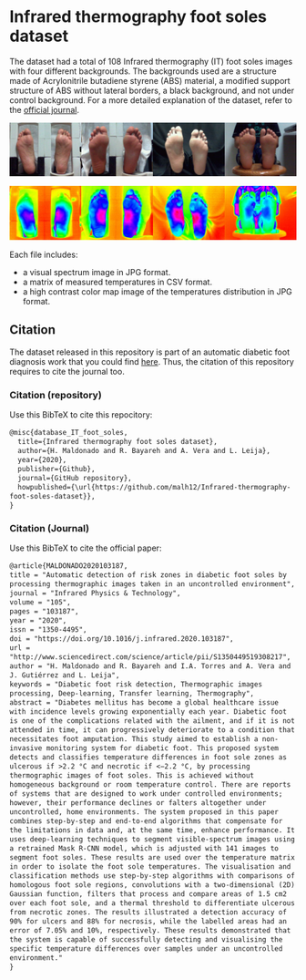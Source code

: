 # Infrared thermography foot soles dataset

The dataset had a total of 108 Infrared thermography (IT) foot soles images with four different backgrounds. The backgrounds used are a structure made of  Acrylonitrile butadiene styrene (ABS) material, a modified support structure of ABS without lateral borders, a black background, and not under control background. For a more detailed explanation of the dataset, refer to the [official journal](https://www.sciencedirect.com/science/article/pii/S1350449519308217?utm_campaign=STMJ_75273_AUTH_SERV_PPUB&utm_medium=email&utm_dgroup=Email1Publishing&utm_acid=430846661&SIS_ID=-1&dgcid=STMJ_75273_AUTH_SERV_PPUB&CMX_ID=&utm_in=DM643380&utm_source=AC_30&utm_term=Email%201%20Publishing_TLSH_Reminder).


![backgrounds.png](images/backgrounds.png)

![termography_backgrounds.png](images/termography_backgrounds.png)

Each file includes:
* a visual spectrum image in JPG format.
* a matrix of measured temperatures in CSV format.
* a high contrast color map image of the temperatures distribution in JPG format.



## Citation
The dataset released in this repository is part of an automatic diabetic foot diagnosis work that you could find [here](https://www.sciencedirect.com/science/article/pii/S1350449519308217?utm_campaign=STMJ_75273_AUTH_SERV_PPUB&utm_medium=email&utm_dgroup=Email1Publishing&utm_acid=430846661&SIS_ID=-1&dgcid=STMJ_75273_AUTH_SERV_PPUB&CMX_ID=&utm_in=DM643380&utm_source=AC_30&utm_term=Email%201%20Publishing_TLSH_Reminder).  Thus, the citation of this repository requires to cite the journal too.

### Citation (repository)
Use this BibTeX to cite this repocitory:
```
@misc{database_IT_foot_soles,
  title={Infrared thermography foot soles dataset},
  author={H. Maldonado and R. Bayareh and A. Vera and L. Leija},
  year={2020},
  publisher={Github},
  journal={GitHub repository},
  howpublished={\url{https://github.com/malh12/Infrared-thermography-foot-soles-dataset}},
}
```
### Citation (Journal)
Use this BibTeX to cite the official paper:
```
@article{MALDONADO2020103187,
title = "Automatic detection of risk zones in diabetic foot soles by processing thermographic images taken in an uncontrolled environment",
journal = "Infrared Physics & Technology",
volume = "105",
pages = "103187",
year = "2020",
issn = "1350-4495",
doi = "https://doi.org/10.1016/j.infrared.2020.103187",
url = "http://www.sciencedirect.com/science/article/pii/S1350449519308217",
author = "H. Maldonado and R. Bayareh and I.A. Torres and A. Vera and J. Gutiérrez and L. Leija",
keywords = "Diabetic foot risk detection, Thermographic images processing, Deep-learning, Transfer learning, Thermography",
abstract = "Diabetes mellitus has become a global healthcare issue with incidence levels growing exponentially each year. Diabetic foot is one of the complications related with the ailment, and if it is not attended in time, it can progressively deteriorate to a condition that necessitates foot amputation. This study aimed to establish a non-invasive monitoring system for diabetic foot. This proposed system detects and classifies temperature differences in foot sole zones as ulcerous if >2.2 °C and necrotic if <−2.2 °C, by processing thermographic images of foot soles. This is achieved without homogeneous background or room temperature control. There are reports of systems that are designed to work under controlled environments; however, their performance declines or falters altogether under uncontrolled, home environments. The system proposed in this paper combines step-by-step and end-to-end algorithms that compensate for the limitations in data and, at the same time, enhance performance. It uses deep-learning techniques to segment visible-spectrum images using a retrained Mask R-CNN model, which is adjusted with 141 images to segment foot soles. These results are used over the temperature matrix in order to isolate the foot sole temperatures. The visualisation and classification methods use step-by-step algorithms with comparisons of homologous foot sole regions, convolutions with a two-dimensional (2D) Gaussian function, filters that process and compare areas of 1.5 cm2 over each foot sole, and a thermal threshold to differentiate ulcerous from necrotic zones. The results illustrated a detection accuracy of 90% for ulcers and 88% for necrosis, while the labelled areas had an error of 7.05% and 10%, respectively. These results demonstrated that the system is capable of successfully detecting and visualising the specific temperature differences over samples under an uncontrolled environment."
}
```




```python

```
